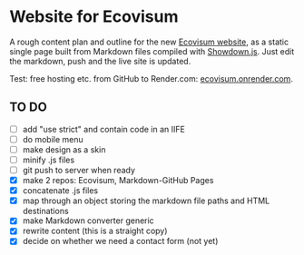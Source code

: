 # Website for Ecovisum

A rough content plan and outline for the new [Ecovisum website](https://daveeveritt.github.io/ecovisum-site/), as a static single page built from Markdown files compiled with [Showdown.js](https://github.com/showdownjs/showdown/wiki/Showdown-options). Just edit the markdown, push and the live site is updated.

Test: free hosting etc. from GitHub to Render.com: [ecovisum.onrender.com](https://ecovisum.onrender.com/).

## TO DO

- [ ] add "use strict" and contain code in an IIFE
- [ ] do mobile menu
- [ ] make design as a skin
- [ ] minify .js files
- [ ] git push to server when ready
- [x] make 2 repos: Ecovisum, Markdown-GitHub Pages
- [x] concatenate .js files
- [x] map through an object storing the markdown file paths and HTML destinations
- [x] make Markdown converter generic
- [x] rewrite content (this is a straight copy)
- [x] decide on whether we need a contact form (not yet)
